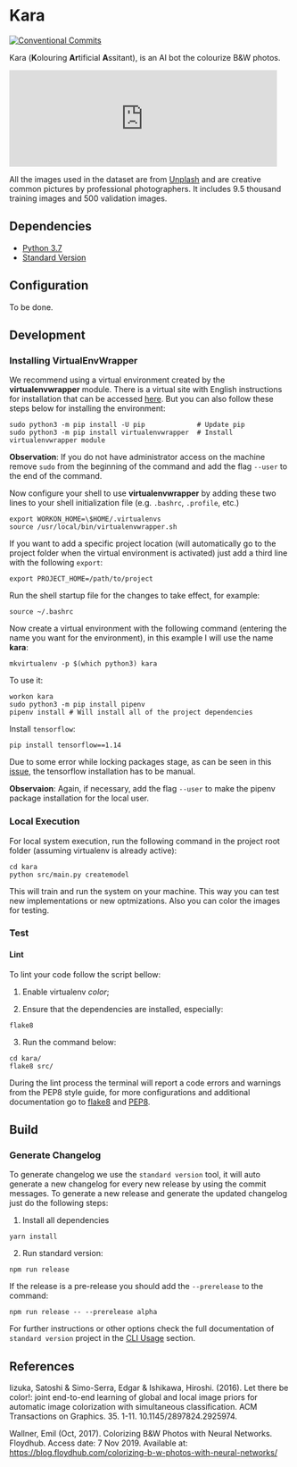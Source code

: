 # Kara

[![Conventional Commits](https://img.shields.io/badge/Conventional%20Commits-1.0.0-yellow.svg)](https://conventionalcommits.org)

Kara (**K**olouring **Ar**tificial **A**ssitant), is an AI bot the colourize B&W photos.

<iframe src="https://giphy.com/embed/10mKMd68PI9jeU" width="480" height="173" frameBorder="0" class="giphy-embed" allowFullScreen></iframe>

All the images used in the dataset are from [Unplash](https://unsplash.com/) and are creative common pictures by professional photographers. It includes 9.5 thousand training images and 500 validation images.

## Dependencies

- [Python 3.7](https://www.python.org/downloads/release/python-375/)
- [Standard Version](https://github.com/conventional-changelog/standard-version)

## Configuration

To be done.

## Development

### Installing VirtualEnvWrapper

We recommend using a virtual environment created by the __virtualenvwrapper__ module. There is a virtual site with English instructions for installation that can be accessed [here](https://virtualenvwrapper.readthedocs.io/en/latest/install.html). But you can also follow these steps below for installing the environment:

```shell
sudo python3 -m pip install -U pip             # Update pip
sudo python3 -m pip install virtualenvwrapper  # Install virtualenvwrapper module
```

**Observation**: If you do not have administrator access on the machine remove `sudo` from the beginning of the command and add the flag `--user` to the end of the command.

Now configure your shell to use **virtualenvwrapper** by adding these two lines to your shell initialization file (e.g. `.bashrc`, `.profile`, etc.)

```shell
export WORKON_HOME=\$HOME/.virtualenvs
source /usr/local/bin/virtualenvwrapper.sh
```

If you want to add a specific project location (will automatically go to the project folder when the virtual environment is activated) just add a third line with the following `export`:

```shell
export PROJECT_HOME=/path/to/project
```

Run the shell startup file for the changes to take effect, for example:

```shell
source ~/.bashrc
```

Now create a virtual environment with the following command (entering the name you want for the environment), in this example I will use the name **kara**:

```shell
mkvirtualenv -p $(which python3) kara
```

To use it:

```shell
workon kara
sudo python3 -m pip install pipenv
pipenv install # Will install all of the project dependencies
```

Install `tensorflow`:

```shell
pip install tensorflow==1.14
```

Due to some error while locking packages stage, as can be seen in this [issue](https://github.com/pypa/pipenv/issues/3952), the tensorflow installation has to be manual.

**Observaion**: Again, if necessary, add the flag `--user` to make the pipenv package installation for the local user.

### Local Execution

For local system execution, run the following command in the project root folder (assuming virtualenv is already active):

```shell
cd kara
python src/main.py createmodel
```

This will train and run the system on your machine. This way you can test new implementations or new optmizations. Also you can color the images for testing.

### Test

#### Lint

To lint your code follow the script bellow:

1. Enable virtualenv _color_;

2. Ensure that the dependencies are installed, especially:

```code
flake8
```

3. Run the command below:

```shell
cd kara/
flake8 src/
```

During the lint process the terminal will report a code errors and warnings from the PEP8 style guide, for more configurations and additional documentation go to [flake8](http://flake8.pycqa.org/en/latest/) and [PEP8](https://www.python.org/dev/peps/pep-0008/).

## Build

### Generate Changelog

To generate changelog we use the `standard version` tool, it will auto generate a new changelog for every new release by using the commit messages. To generate a new release and generate the updated changelog just do the following steps:

1. Install all dependencies

```shell
yarn install
```

2. Run standard version:

```shell
npm run release
```

If the release is a pre-release you should add the `--prerelease` to the command:

```shell
npm run release -- --prerelease alpha
```

For further instructions or other options check the full documentation of `standard version` project in the [CLI Usage](https://github.com/conventional-changelog/standard-version#cli-usage) section.

## References

Iizuka, Satoshi & Simo-Serra, Edgar & Ishikawa, Hiroshi. (2016). Let there be color!: joint end-to-end learning of global and local image priors for automatic image colorization with simultaneous classification. ACM Transactions on Graphics. 35. 1-11. 10.1145/2897824.2925974.

Wallner, Emil (Oct, 2017). Colorizing B&W Photos with Neural Networks. Floydhub. Access date: 7 Nov 2019. Available at: <https://blog.floydhub.com/colorizing-b-w-photos-with-neural-networks/>
